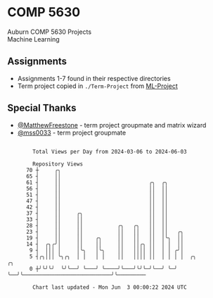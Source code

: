 # COMP 5630
Auburn COMP 5630 Projects  
Machine Learning

## Assignments
- Assignments 1-7 found in their respective directories
- Term project copied in `./Term-Project` from [ML-Project](https://github.com/wumphlett/ML-Project)

## Special Thanks
- [@MatthewFreestone](https://github.com/MatthewFreestone) - term project groupmate and matrix wizard
- [@mss0033](https://github.com/mss0033) - term project groupmate

```

        Total Views per Day from 2024-03-06 to 2024-06-03

        Repository Views
      70 ┼     ╭╮
      65 ┤     ││
      61 ┤     ││                            ╭╮  ╭╮
      56 ┤     ││                            ││  ││
      51 ┤     ││                            ││  ││
      47 ┤     ││                            ││  ││
      42 ┤     ││                            ││  ││
      37 ┤     ││     ╭╮                     ││  ││
      33 ┤     ││     ││                     ││  ││
      28 ┤     ││     ││           ╭╮   ╭╮   ││  ││
      23 ┤     ││     ││           ││   ││   ││  ││   ╭╮
      19 ┤     ││     ││    ╭╮     ││   ││   ││  │╰╮  ││
      14 ┤  ╭╮╭╯│     ││    ││     ││   ││╭╮ ││  │ │  ││
       9 ┤  │││ │     │╰╮   │╰╮    ││   ││││ ││  │ │ ╭╯│
       5 ┤╭╮│││ ╰╮╭╮  │ │   │ │    ││   ││││ ││  │ │ │ │  ╭╮                            ╭╮
       0 ┼╯╰╯╰╯  ╰╯╰──╯ ╰───╯ ╰────╯╰───╯╰╯╰─╯╰──╯ ╰─╯ ╰──╯╰────────────────────────────╯╰─────────

        Chart last updated - Mon Jun  3 00:00:22 2024 UTC
        
```

